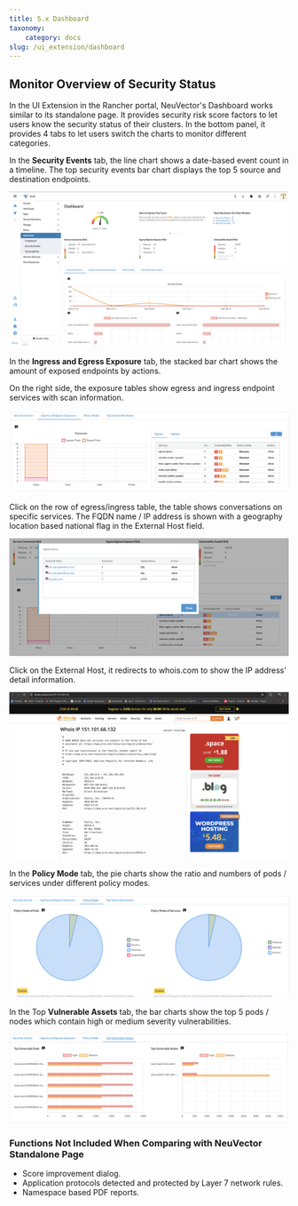 ```yaml
---
title: 5.x Dashboard
taxonomy:
    category: docs
slug: /ui_extension/dashboard
---
```



## Monitor Overview of Security Status

In the UI Extension in the Rancher portal, NeuVector's Dashboard works similar to its standalone page. It provides security risk score factors to let users know the security status of their clusters. In the bottom panel, it provides 4 tabs to let users switch the charts to monitor different categories.

In the **Security Events** tab, the line chart shows a date-based event count in a timeline. The top security events bar chart displays the top 5 source and destination endpoints.

![Dashboard](dashboard_security_events.png)

In the **Ingress and Egress Exposure** tab, the stacked bar chart shows the amount of exposed endpoints by actions.

On the right side, the exposure tables show egress and ingress endpoint services with scan information.

![Dashboard](dashboard_exposure.png)

Click on the row of egress/ingress table, the table shows conversations on specific services. The FQDN name / IP address is shown with a geography location based national flag in the External Host field.

![Dashboard](dashboard_conversations.png)

Click on the External Host, it redirects to whois.com to show the IP address' detail information.

![External](whois.png)

In the **Policy Mode** tab, the pie charts show the ratio and numbers of pods / services under different policy modes.

![Dashboard](dashboard_policy_mode.png)

In the Top **Vulnerable Assets** tab, the bar charts show the top 5 pods / nodes which contain high or medium severity vulnerabilities.

![Dashboard](dashboard_top_vul_assets.png)

### Functions Not Included When Comparing with NeuVector Standalone Page

- Score improvement dialog.
- Application protocols detected and protected by Layer 7 network rules.
- Namespace based PDF reports.

